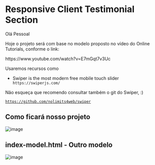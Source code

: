 <h1>Responsive Client Testimonial Section</h1>

<p>Olá Pessoal</p>
<p>Hoje o projeto será com base no modelo proposto no vídeo do Online Tutorials, conforme o link:</p

<code>
  https://www.youtube.com/watch?v=E7mGqt7v3Uc
</code>

<p>Usaremos recursos como</p>
<ul>
  <li>Swiper is the most modern free mobile touch slider</li>
  <code>https://swiperjs.com/</code>
</ul>

<p>Não esqueça que recomendo consultar também o git do Swiper, :)</p>

<code>https://github.com/nolimits4web/swiper</code>


<h2>Como ficará nosso projeto</h2>

![image](https://user-images.githubusercontent.com/72364037/106840550-2609fa80-667f-11eb-9cea-7a76703b6bdd.png)

<h2>index-model.html - Outro modelo</h2>

![image](https://user-images.githubusercontent.com/72364037/106840942-e859a180-667f-11eb-94b9-3203235db8b2.png)
